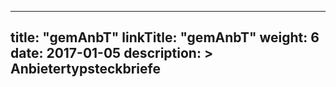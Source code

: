 
---
title: "gemAnbT"
linkTitle: "gemAnbT"
weight: 6
date: 2017-01-05
description: >
  Anbietertypsteckbriefe
---

